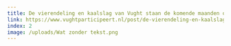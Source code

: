 ```yaml
---
title: De vierendeling en kaalslag van Vught staan de komende maanden op het spel
link: https://www.vughtparticipeert.nl/post/de-vierendeling-en-kaalslag-van-vught-staan-de-komende-maanden-op-het-spel/ead603364b89db79bd3f8e672b5ae961#main
index: 2
image: /uploads/Wat zonder tekst.png
---
```

